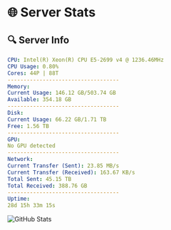 # 🌐 Server Stats
## 🔍 Server Info
```yaml
CPU: Intel(R) Xeon(R) CPU E5-2699 v4 @ 1236.46MHz
CPU Usage: 0.80%
Cores: 44P | 88T
-----------------------------------
Memory:
Current Usage: 146.12 GB/503.74 GB
Available: 354.18 GB
-----------------------------------
Disk:
Current Usage: 66.22 GB/1.71 TB
Free: 1.56 TB
-----------------------------------
GPU:
No GPU detected
-----------------------------------
Network:
Current Transfer (Sent): 23.85 MB/s
Current Transfer (Received): 163.67 KB/s
Total Sent: 45.15 TB
Total Received: 388.76 GB
-----------------------------------
Uptime:
28d 15h 33m 15s
```
![GitHub Stats](https://img.shields.io/badge/Updated-2025-04-05_12:56:04-blue)